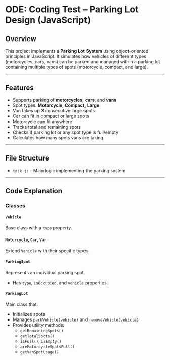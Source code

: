 # ODE: Coding Test – Parking Lot Design (JavaScript)

## Overview

This project implements a **Parking Lot System** using object-oriented principles in JavaScript. It simulates how vehicles of different types (motorcycles, cars, vans) can be parked and managed within a parking lot containing multiple types of spots (motorcycle, compact, and large).

---

## Features

- Supports parking of **motorcycles**, **cars**, and **vans**
- Spot types: **Motorcycle**, **Compact**, **Large**
- Van takes up 3 consecutive large spots
- Car can fit in compact or large spots
- Motorcycle can fit anywhere
- Tracks total and remaining spots
- Checks if parking lot or any spot type is full/empty
- Calculates how many spots vans are taking

---

## File Structure

- `task.js` – Main logic implementing the parking system

---

## Code Explanation

### Classes

#### `Vehicle`
Base class with a `type` property.

#### `Motorcycle`, `Car`, `Van`
Extend `Vehicle` with their specific types.

#### `ParkingSpot`
Represents an individual parking spot.
- Has `type`, `isOccupied`, and `vehicle` properties.

#### `ParkingLot`
Main class that:
- Initializes spots
- Manages `parkVehicle(vehicle)` and `removeVehicle(vehicle)`
- Provides utility methods:
  - `getRemainingSpots()`
  - `getTotalSpots()`
  - `isFull()`, `isEmpty()`
  - `areMotorcycleSpotsFull()`
  - `getVanSpotUsage()`
